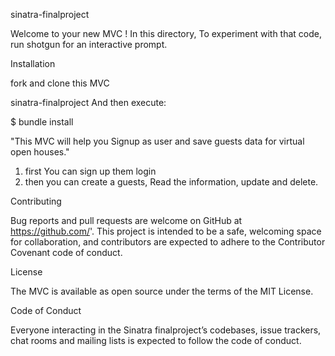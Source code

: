 
sinatra-finalproject

Welcome to your new MVC ! In this directory,  To experiment with that code, run shotgun for an interactive prompt.

Installation

fork and clone this MVC

sinatra-finalproject
And then execute:

$ bundle install



  "This MVC will help you Signup as user and save guests data for virtual open houses."
  1) first You can sign up them login 
  2) then you can create a guests, Read the information, update and delete.




Contributing

Bug reports and pull requests are welcome on GitHub at https://github.com/'. This project is intended to be a safe, welcoming space for collaboration, and contributors are expected to adhere to the Contributor Covenant code of conduct.

License

The MVC is available as open source under the terms of the MIT License.

Code of Conduct

Everyone interacting in the Sinatra finalproject’s codebases, issue trackers, chat rooms and mailing lists is expected to follow the code of conduct.